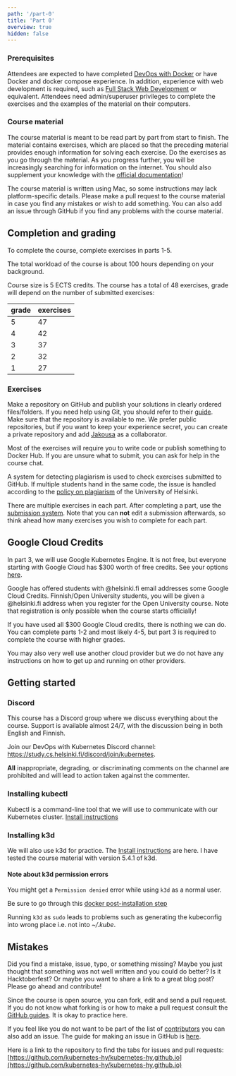 ```yaml
---
path: '/part-0'
title: 'Part 0'
overview: true
hidden: false
---
```


### Prerequisites ###

Attendees are expected to have completed [DevOps with Docker](https://devopswithdocker.com) or have Docker and docker compose experience. In addition, experience with web development is required, such as [Full Stack Web Development](https://fullstackopen.com/en/) or equivalent. Attendees need admin/superuser privileges to complete the exercises and the examples of the material on their computers.

### Course material ###

The course material is meant to be read part by part from start to finish. The material contains exercises, which are placed so that the preceding material provides enough information for solving each exercise. Do the exercises as you go through the material. As you progress further, you will be increasingly searching for information on the internet. You should also supplement your knowledge with the [official documentation](https://kubernetes.io/docs/home/)!

The course material is written using Mac, so some instructions may lack platform-specific details. Please make a pull request to the course material in case you find any mistakes or wish to add something. You can also add an issue through GitHub if you find any problems with the course material.

## Completion and grading ##

To complete the course, complete exercises in parts 1-5.

The total workload of the course is about 100 hours depending on your background.

Course size is 5 ECTS credits. The course has a total of 48 exercises, grade will depend on the number of submitted exercises:

| grade | exercises |
|----------|----------|
| 5    |  47 |
| 4    |  42 |
| 3    |  37 |
| 2    |  32 |
| 1    |  27 |

### Exercises ###

Make a repository on GitHub and publish your solutions in clearly ordered files/folders. If you need help using Git, you should refer to their [guide](https://guides.github.com/activities/hello-world/). Make sure that the repository is available to me. We prefer public repositories, but if you want to keep your experience secret, you can create a private repository and add [Jakousa](https://github.com/Jakousa) as a collaborator.

Most of the exercises will require you to write code or publish something to Docker Hub. If you are unsure what to submit, you can ask for help in the course chat.

A system for detecting plagiarism is used to check exercises submitted to GitHub. If multiple students hand in the same code, the issue is handled according to the [policy on plagiarism](https://studies.helsinki.fi/instructions/article/what-cheating-and-plagiarism) of the University of Helsinki.

There are multiple exercises in each part. After completing a part, use the [submission system](https://studies.cs.helsinki.fi/stats/courses/kubernetes2024). Note that you can **not** edit a submission afterwards, so think ahead how many exercises you wish to complete for each part.

## Google Cloud Credits ##

In part 3, we will use Google Kubernetes Engine. It is not free, but everyone starting with Google Cloud has $300 worth of free credits. See your options [here](https://cloud.google.com/free).

Google has offered students with @helsinki.fi email addresses some Google Cloud Credits. Finnish/Open University students, you will be given a @helsinki.fi address when you register for the Open University course. Note that registration is only possible when the course starts officially!

If you have used all $300 Google Cloud credits, there is nothing we can do. You can complete parts 1-2 and most likely 4-5, but part 3 is required to complete the course with higher grades.

You may also very well use another cloud provider but we do not have any instructions on how to get up and running on other providers.

## Getting started ##

### Discord ###

This course has a Discord group where we discuss everything about the course. Support is available almost 24/7, with the discussion being in both English and Finnish.

Join our DevOps with Kubernetes Discord channel: <https://study.cs.helsinki.fi/discord/join/kubernetes>.

**All** inappropriate, degrading, or discriminating comments on the channel are prohibited and will lead to action taken against the commenter.

### Installing kubectl ###

Kubectl is a command-line tool that we will use to communicate with our Kubernetes cluster. [Install instructions](https://kubernetes.io/docs/tasks/tools/install-kubectl/)

### Installing k3d ###

We will also use k3d for practice. The [Install instructions](https://github.com/rancher/k3d#get) are here. I have tested the course material with version 5.4.1 of k3d.

#### Note about k3d permission errors ####

You might get a `Permission denied` error while using `k3d` as a normal user.

Be sure to go through this [docker post-installation step](https://docs.docker.com/engine/install/linux-postinstall/#manage-docker-as-a-non-root-user)

Running `k3d` as `sudo` leads to problems such as generating the kubeconfig into wrong place i.e. not into _~/.kube_.

## Mistakes ##

Did you find a mistake, issue, typo, or something missing? Maybe you just thought that something was not well written and you could do better? Is it Hacktoberfest? Or maybe you want to share a link to a great blog post? Please go ahead and contribute!

Since the course is open source, you can fork, edit and send a pull request. If you do not know what forking is or how to make a pull request consult the [GitHub guides](https://guides.github.com/activities/hello-world/). It is okay to practice here.

If you feel like you do not want to be part of the list of [contributors](https://github.com/kubernetes-hy/kubernetes-hy.github.io/graphs/contributors) you can also add an issue. The guide for making an issue in GitHub is [here](https://help.github.com/en/articles/creating-an-issue).

Here is a link to the repository to find the tabs for issues and pull requests: [https://github.com/kubernetes-hy/kubernetes-hy.github.io](https://github.com/kubernetes-hy/kubernetes-hy.github.io)

